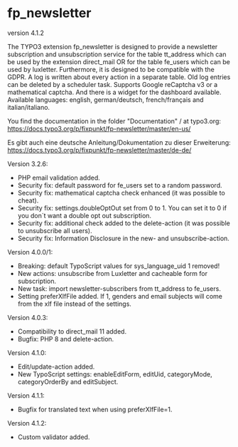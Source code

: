 # fp_newsletter

version 4.1.2

The TYPO3 extension fp_newsletter is designed to provide a newsletter subscription and unsubscription service for the 
table tt_address which can be used by the extension direct_mail OR for the table fe_users which can be used by luxletter. 
Furthermore, it is designed to be compatible with the GDPR. A log is written about every action in a separate table.
Old log entries can be deleted by a scheduler task.
Supports Google reCaptcha v3 or a mathematical captcha.
And there is a widget for the dashboard available.
Available languages: english, german/deutsch, french/français and italian/italiano.

You find the documentation in the folder "Documentation" / at typo3.org:
https://docs.typo3.org/p/fixpunkt/fp-newsletter/master/en-us/

Es gibt auch eine deutsche Anleitung/Dokumentation zu dieser Erweiterung:
https://docs.typo3.org/p/fixpunkt/fp-newsletter/master/de-de/


Version 3.2.6:
- PHP email validation added.
- Security fix: default password for fe_users set to a random password.
- Security fix: mathematical captcha check enhanced (it was possible to cheat).
- Security fix: settings.doubleOptOut set from 0 to 1. You can set it to 0 if you don´t want a double opt out subscription.
- Security fix: additional check added to the delete-action (it was possible to unsubscribe all users).
- Security fix: Information Disclosure in the  new- and unsubscribe-action.


Version 4.0.0/1:
- Breaking: default TypoScript values for sys_language_uid 1 removed!
- New actions: unsubscribe from Luxletter and cacheable form for subscription.
- New task: import newsletter-subscribers from tt_address to fe_users.
- Setting preferXlfFile added. If 1, genders and email subjects will come from the xlf file instead of the settings.

Version 4.0.3:
- Compatibility to direct_mail 11 added.
- Bugfix: PHP 8 and delete-action.

Version 4.1.0:
- Edit/update-action added.
- New TypoScript settings: enableEditForm, editUid, categoryMode, categoryOrderBy and editSubject.

Version 4.1.1:
- Bugfix for translated text when using preferXlfFile=1.

Version 4.1.2:
- Custom validator added.